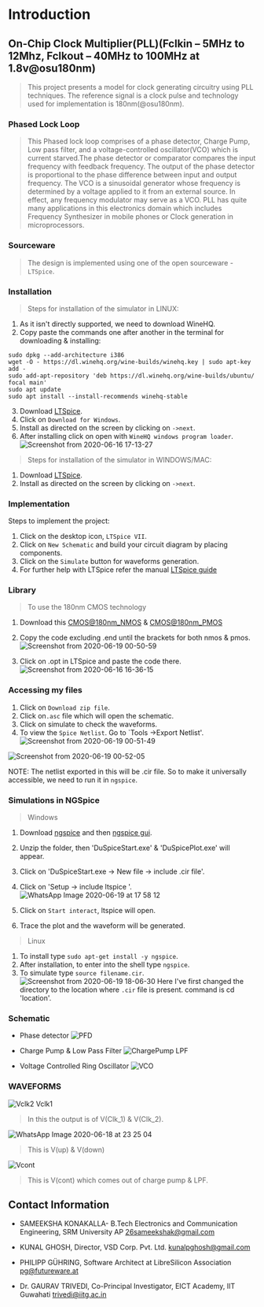 # Introduction
## On-Chip Clock Multiplier(PLL)(Fclkin – 5MHz to 12Mhz, Fclkout – 40MHz to 100MHz at 1.8v@osu180nm)
> This project presents a model for clock generating circuitry using PLL techniques. The reference signal is a clock pulse and technology used for implementation is 180nm(@osu180nm).

### Phased Lock Loop
> This Phased lock loop comprises of a phase detector, Charge Pump, Low pass filter, and a voltage-controlled oscillator(VCO) which is current starved.The phase detector or comparator compares the input frequency with feedback frequency. The output of the phase detector is proportional to the phase difference between input and output frequency. The VCO is a sinusoidal generator whose frequency is determined by a voltage applied to it from an external source. In effect, any frequency modulator may serve as a VCO. PLL has quite many applications in this electronics domain which includes Frequency Synthesizer in mobile phones or Clock generation in microprocessors.

### Sourceware
> The design is implemented using one of the open sourceware -`LTSpice`.

### Installation
> Steps for installation of the simulator in LINUX:
1) As it isn't directly supported, we need to download WineHQ.
2) Copy paste the commands one after another in the terminal for downloading & installing:
```
sudo dpkg --add-architecture i386
wget -O - https://dl.winehq.org/wine-builds/winehq.key | sudo apt-key add -
sudo add-apt-repository 'deb https://dl.winehq.org/wine-builds/ubuntu/ focal main'
sudo apt update
sudo apt install --install-recommends winehq-stable
```
3) Download [LTSpice](https://www.analog.com/en/design-center/design-tools-and-calculators/ltspice-simulator.html).
4) Click on `Download for Windows`.
5) Install as directed on the screen by clicking on `->next`.
6) After installing click on open with `WineHQ windows program loader`.
![Screenshot from 2020-06-16 17-13-27](https://user-images.githubusercontent.com/34000135/84770617-81568200-aff5-11ea-87b7-fab9d7952eff.png)

> Steps for installation of the simulator in WINDOWS/MAC:
1) Download [LTSpice](https://www.analog.com/en/design-center/design-tools-and-calculators/ltspice-simulator.html).
2) Install as directed on the screen by clicking on `->next`.

### Implementation
Steps to implement the project:
1) Click on the desktop icon, `LTSpice VII`.
2) Click on `New Schematic` and build your circuit diagram by placing components. 
3) Click on the `Simulate` button for waveforms generation.
4) For further help with LTSpice refer the manual [LTSpice guide](http://dept.me.umn.edu/labs/hmd/lab/docs/LTspice_Guide.pdf)

### Library
> To use the 180nm CMOS technology
1) Download this [CMOS@180nm_NMOS](https://github.com/sameeksha2000/On-chip-Clock-Multiplier/blob/Schematic/Nmos)
    & [CMOS@180nm_PMOS](https://github.com/sameeksha2000/On-chip-Clock-Multiplier/blob/Schematic/Pmos)
2) Copy the code excluding .end until the brackets for both nmos & pmos.
![Screenshot from 2020-06-19 00-50-59](https://user-images.githubusercontent.com/34000135/85063256-7f441d00-b1c7-11ea-90a2-50c1f0e943c7.png)

3) Click on .opt in LTSpice and paste the code there.
![Screenshot from 2020-06-16 16-36-15](https://user-images.githubusercontent.com/34000135/84770820-e5794600-aff5-11ea-9dd2-5175b68d8fe5.png)


### Accessing my files
1) Click on `Download zip file`.
2) Click on`.asc` file which will open the schematic.
3) Click on simulate to check the waveforms.
4) To view the `Spice Netlist`. Go to `Tools ->Export Netlist'.
![Screenshot from 2020-06-19 00-51-49](https://user-images.githubusercontent.com/34000135/85063318-984cce00-b1c7-11ea-9a5a-9042b3f1419b.png)

![Screenshot from 2020-06-19 00-52-05](https://user-images.githubusercontent.com/34000135/85063377-aef32500-b1c7-11ea-9e4d-9e0eabb4c93f.png)

NOTE: The netlist exported in this will be .cir file. So to make it universally accessible, we need to run it in `ngspice`.

### Simulations in NGSpice
> Windows
1) Download [ngspice](https://sourceforge.net/projects/ngspice/files/) and then [ngspice gui](http://ngspice.sourceforge.net/download.html).
2) Unzip the folder, then 'DuSpiceStart.exe' & 'DuSpicePlot.exe' will appear.
3) Click on 'DuSpiceStart.exe -> New file -> include .cir file'.
4) Click on 'Setup -> include ltspice '.
![WhatsApp Image 2020-06-19 at 17 58 12](https://user-images.githubusercontent.com/34000135/85132651-d6450300-b256-11ea-8ae9-481432289f2c.jpeg)

5) Click on `Start interact`, ltspice will open.
6) Trace the plot and the waveform will be generated.

>Linux
1) To install type `sudo apt-get install -y ngspice`.
2) After installation, to enter into the shell type `ngspice`.
3) To simulate type `source filename.cir`.
![Screenshot from 2020-06-19 18-06-30](https://user-images.githubusercontent.com/34000135/85134303-e6aaad00-b259-11ea-9b8d-a711d070cb3b.png)
    Here I've first changed the directory to the location where `.cir` file is present. command is
    cd 'location'.


### Schematic

- Phase detector
![PFD](https://user-images.githubusercontent.com/34000135/85063542-ebbf1c00-b1c7-11ea-96c4-bf2fa5431680.png)

- Charge Pump & Low Pass Filter
![ChargePump LPF](https://user-images.githubusercontent.com/34000135/85063505-e06bf080-b1c7-11ea-81b1-f32a3a00f615.png)

- Voltage Controlled Ring Oscillator
![VCO](https://user-images.githubusercontent.com/34000135/85063460-cc27f380-b1c7-11ea-91c1-be1fcb28066e.png)


### WAVEFORMS

![Vclk2   Vclk1](https://user-images.githubusercontent.com/34000135/84765417-d215ad00-afec-11ea-9eb8-97b940b97b7f.png)

> In this the output is of V(Clk_1) & V(Clk_2).

![WhatsApp Image 2020-06-18 at 23 25 04](https://user-images.githubusercontent.com/34000135/85132735-fd033980-b256-11ea-9e25-00785a335005.jpeg)

> This is V(up) & V(down)

![Vcont](https://user-images.githubusercontent.com/34000135/84765449-dcd04200-afec-11ea-8383-7b36e1fc71f2.png)
> This is V(cont) which comes out of charge pump & LPF.







Contact Information
--------

-  SAMEEKSHA KONAKALLA- B.Tech Electronics and Communication Engineering, SRM University AP <26sameekshak@gmail.com>

- KUNAL GHOSH, Director, VSD Corp. Pvt. Ltd. <kunalpghosh@gmail.com>

- PHILIPP GÜHRING, Software Architect at LibreSilicon Association <pg@futureware.at>

-  Dr. GAURAV TRIVEDI, Co-Principal Investigator, EICT Academy, IIT Guwahati <trivedi@iitg.ac.in>
